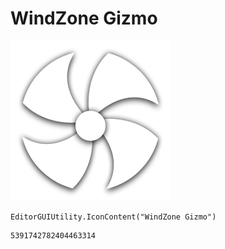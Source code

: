 # WindZone Gizmo
![](/img/WindZone%20Gizmo.png)

``` CSharp
EditorGUIUtility.IconContent("WindZone Gizmo")
```
```
5391742782404463314
```
